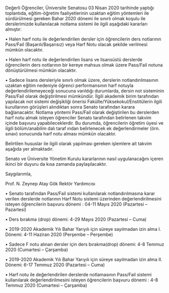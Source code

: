 Değerli Öğrenciler,
Üniversite Senatosu 03 Nisan 2020 tarihinde yaptığı toplantıda, eğitim-öğretim faaliyetlerinin uzaktan eğitim yöntemleri ile sürdürülmesi gereken Bahar 2020 dönemi ile sınırlı olmak koşulu ile derslerimizde kullanılacak notlama sistemi ile ilgili aşağıdaki kararları almıştır:

• Halen harf notu ile değerlendirilen dersler için öğrencilerin ders notlarının Pass/Fail (Başarılı/Başarısız) veya Harf Notu olacak şekilde verilmesi mümkün olacaktır.

• Halen harf notu ile değerlendirilen lisans ve lisansüstü derslerde öğrencilerin ders notlarının bir kereye mahsus olmak üzere Pass/Fail notuna dönüştürülmesi mümkün olacaktır.

• Sadece lisans dersleriyle sınırlı olmak üzere, derslerin notlandırılmasının uzaktan eğitim nedeniyle öğrenci performansının harf notuyla değerlendirilemeyeceği sonucuna varıldığı durumlarda, dersin not sisteminin Pass/Fail olarak değiştirilmesi mümkündür. İlgili akademik birim tarafından yapılacak not sistemi değişikliği önerisi Fakülte/Yüksekokul/Enstitülerin ilgili kurullarının görüşleri alındıktan sonra Senato tarafından karara bağlanacaktır. Notlama yöntemi Pass/Fail olarak değiştirilen bu derslerden harf notu almak isteyen öğrenciler Senato tarafından belirlenen takvim içinde başvuru yapabileceklerdir. Bu durumda, öğrencilerin öğretim üyesi ve ilgili bölüm/anabilim dalı taraf ından belirlenecek ek değerlendirmeler (örn. sınav) sonucunda harf notu alması mümkün olacaktır.

Belirtilen hususlar ile ilgili olarak yapılması gereken işlemlere ait takvim aşağıda yer almaktadır.

Senato ve Üniversite Yönetim Kurulu kararlarının nasıl uygulanacağını içeren ikinci bir duyuru da kısa zamanda paylaşılacaktır.

Saygılarımla,

Prof. N. Zeynep Atay Gök
Rektör Yardımcısı

• Senato tarafından Pass/Fail sistemi kullanılarak notlandırılmasına karar verilen derslerde notlarının Harf Notu sistemi üzerinden değerlendirilmesini isteyen öğrencilerin başvuru dönemi : 04-11 Mayıs 2020 (Pazartesi – Pazartesi)

• Ders bırakma (drop) dönemi: 4-29 Mayıs 2020 (Pazartesi – Cuma)

• 2019-2020 Akademik Yılı Bahar Yarıyılı için süreye sayılmadan izin alma I. Dönemi: 4-11 Haziran 2020 (Perşembe – Perşembe)

• Sadece F notu alınan dersler için ders bırakma(drop) dönemi:
4-8 Temmuz 2020 (Cumartesi – Çarşamba)

• 2019-2020 Akademik Yılı Bahar Yarıyılı için süreye sayılmadan izin alma II. Dönemi: 6-17 Temmuz 2020 (Pazartesi – Cuma)

• Harf notu ile değerlendirilen derslerde notlamasının Pass/Fail sistemi kullanılarak değerlendirilmesini isteyen öğrencilerin başvuru dönemi :
4-8 Temmuz 2020 (Cumartesi – Çarşamba)